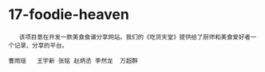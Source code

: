 # 17-foodie-heaven
       该项目意在开发一款美食食谱分享网站。我们的《吃货天堂》提供给了厨师和美食爱好者一个记录、分享的平台。
                                                                                             曹雨瑶   王宇新 张铭 赵炳丞 李然龙  万超群
